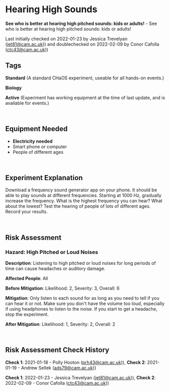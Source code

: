 # Hearing High Sounds

**See who is better at hearing high pitched sounds: kids or adults!** - See who is better at hearing high pitched sounds: kids or adults!

Last initially checked on 2022-01-23 by Jessica Trevelyan (jet81@cam.ac.uk)) and doublechecked on 2022-02-09 by Conor Cafolla (ctc43@cam.ac.uk))

## Tags
<!--- Start Tags (DO NOT REMOVE THIS COMMENT) --->

**Standard** (A standard CHaOS experiment, useable for all hands-on events.)

**Biology**

**Active** (Experiment has working equipment at the time of last update, and is available for events.)
<!--- End Tags (DO NOT REMOVE THIS COMMENT) --->

<br/>

## Equipment Needed 
- **Electricity needed**
- Smart phone or computer
- People of different ages

<br/>

## Experiment Explanation 

Download a frequency sound generator app on your phone. It should be able to play sounds at different frequencies.
Starting at 1000 Hz, gradually increase the frequency. What is the highest frequency you can hear? What about the lowest?
Test the hearing of people of lots of different ages. Record your results. 

<br/>

## Risk Assessment

### **Hazard**: High Pitched or Loud Noises

**Description**: Listening to high pitched or loud noises for long periods of time can cause headaches or auditory damage.

**Affected People**: All

**Before Mitigation**: Likelihood: 2, Severity: 3, Overall: 6

**Mitigation**: Only listen to each sound for as long as you need to tell if you can hear it or not. Make sure you don't have the volume too loud, especially if using headphones to listen to the noise. If you start to get a headache, stop the experiment.

**After Mitigation**: Likelihood: 1, Severity: 2, Overall: 2

<br/>

## Risk Assessment Check History 

**Check 1**: 2021-01-18 - Polly Hooton (prh43@cam.ac.uk)), **Check 2**: 2021-01-19 - Andrew Sellek (ads79@cam.ac.uk))

**Check 1**: 2022-01-23 - Jessica Trevelyan (jet81@cam.ac.uk)), **Check 2**: 2022-02-09 - Conor Cafolla (ctc43@cam.ac.uk))